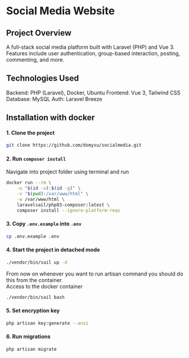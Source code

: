 # Social Media Website

## Project Overview

A full-stack social media platform built with Laravel (PHP) and Vue 3.  
Features include user authentication, group-based interaction, posting, commenting, and more.

## Technologies Used

Backend: PHP (Laravel), Docker, Ubuntu
Frontend: Vue 3, Tailwind CSS
Database: MySQL
Auth: Laravel Breeze


## Installation with docker

#### 1. Clone the project
```bash
git clone https://github.com/domysu/socialmedia.git
```

#### 2. Run `composer install`
Navigate into project folder using terminal and run

```bash
docker run --rm \
    -u "$(id -u):$(id -g)" \
    -v "$(pwd):/var/www/html" \
    -w /var/www/html \
    laravelsail/php83-composer:latest \
    composer install --ignore-platform-reqs
```

#### 3. Copy `.env.example` into `.env`

```bash
cp .env.example .env
```

#### 4. Start the project in detached mode

```bash
./vendor/bin/sail up -d
```
From now on whenever you want to run artisan command you should do this from the container. <br>
Access to the docker container
```bash
./vendor/bin/sail bash
```

#### 5. Set encryption key

```bash
php artisan key:generate --ansi
```

#### 6. Run migrations

```bash
php artisan migrate
```
